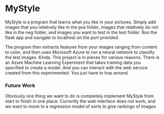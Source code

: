 # MyStyle

MyStyle is a program that learns what you like in your pictures. 
Simply add images that you relatively like in the pos folder,
images that relatively do not like in the neg folder, and images 
you want to test in the test folder. Run the flask app and 
navigate to localhost on the port provided. 

The program then extracts features from your images ranging from 
content to color, and then uses Microsoft Azure to run a neural network
to classify the test images. Kinda. This project is in pieces for 
various reasons. There is an Azure Machine Learning Experiment that 
takes training data you specified to create a model. And you can interact
with the web service created from this experimented. You just have to hop
around. 

### Future Work

Obviously one thing we want to do is completely implement MyStyle from 
start to finish in one place. Currently the web interface does not work,
and we want to move to a regression model of sorts to give rankings of images.
